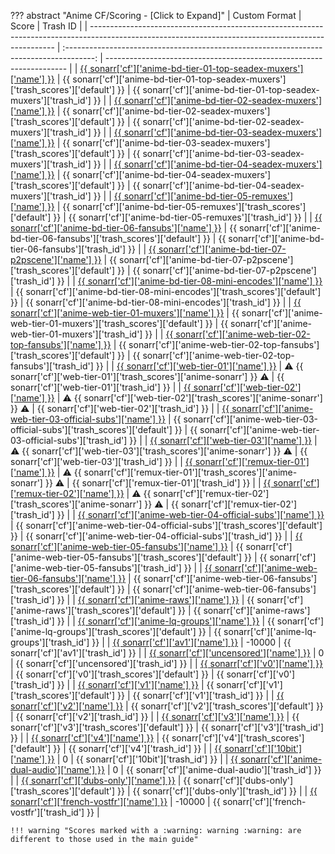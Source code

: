 ??? abstract "Anime CF/Scoring - [Click to Expand]"
    | Custom Format                                                                                                                                       |                                          Score                                          | Trash ID                                                             |
    | --------------------------------------------------------------------------------------------------------------------------------------------------- | :-------------------------------------------------------------------------------------: | -------------------------------------------------------------------- |
    | [{{ sonarr['cf']['anime-bd-tier-01-top-seadex-muxers']['name'] }}](/Sonarr/sonarr-collection-of-custom-formats/#anime-bd-tier-01-top-seadex-muxers) |   {{ sonarr['cf']['anime-bd-tier-01-top-seadex-muxers']['trash_scores']['default'] }}   | {{ sonarr['cf']['anime-bd-tier-01-top-seadex-muxers']['trash_id'] }} |
    | [{{ sonarr['cf']['anime-bd-tier-02-seadex-muxers']['name'] }}](/Sonarr/sonarr-collection-of-custom-formats/#anime-bd-tier-02-seadex-muxers)         |     {{ sonarr['cf']['anime-bd-tier-02-seadex-muxers']['trash_scores']['default'] }}     | {{ sonarr['cf']['anime-bd-tier-02-seadex-muxers']['trash_id'] }}     |
    | [{{ sonarr['cf']['anime-bd-tier-03-seadex-muxers']['name'] }}](/Sonarr/sonarr-collection-of-custom-formats/#anime-bd-tier-03-seadex-muxers)         |     {{ sonarr['cf']['anime-bd-tier-03-seadex-muxers']['trash_scores']['default'] }}     | {{ sonarr['cf']['anime-bd-tier-03-seadex-muxers']['trash_id'] }}     |
    | [{{ sonarr['cf']['anime-bd-tier-04-seadex-muxers']['name'] }}](/Sonarr/sonarr-collection-of-custom-formats/#anime-bd-tier-04-seadex-muxers)         |     {{ sonarr['cf']['anime-bd-tier-04-seadex-muxers']['trash_scores']['default'] }}     | {{ sonarr['cf']['anime-bd-tier-04-seadex-muxers']['trash_id'] }}     |
    | [{{ sonarr['cf']['anime-bd-tier-05-remuxes']['name'] }}](/Sonarr/sonarr-collection-of-custom-formats/#anime-bd-tier-05-remuxes)                     |        {{ sonarr['cf']['anime-bd-tier-05-remuxes']['trash_scores']['default'] }}        | {{ sonarr['cf']['anime-bd-tier-05-remuxes']['trash_id'] }}           |
    | [{{ sonarr['cf']['anime-bd-tier-06-fansubs']['name'] }}](/Sonarr/sonarr-collection-of-custom-formats/#anime-bd-tier-06-fansubs)                     |        {{ sonarr['cf']['anime-bd-tier-06-fansubs']['trash_scores']['default'] }}        | {{ sonarr['cf']['anime-bd-tier-06-fansubs']['trash_id'] }}           |
    | [{{ sonarr['cf']['anime-bd-tier-07-p2pscene']['name'] }}](/Sonarr/sonarr-collection-of-custom-formats/#anime-bd-tier-07-p2pscene)                   |       {{ sonarr['cf']['anime-bd-tier-07-p2pscene']['trash_scores']['default'] }}        | {{ sonarr['cf']['anime-bd-tier-07-p2pscene']['trash_id'] }}          |
    | [{{ sonarr['cf']['anime-bd-tier-08-mini-encodes']['name'] }}](/Sonarr/sonarr-collection-of-custom-formats/#anime-bd-tier-08-mini-encodes)           |     {{ sonarr['cf']['anime-bd-tier-08-mini-encodes']['trash_scores']['default'] }}      | {{ sonarr['cf']['anime-bd-tier-08-mini-encodes']['trash_id'] }}      |
    | [{{ sonarr['cf']['anime-web-tier-01-muxers']['name'] }}](/Sonarr/sonarr-collection-of-custom-formats/#anime-web-tier-01-muxers)                     |        {{ sonarr['cf']['anime-web-tier-01-muxers']['trash_scores']['default'] }}        | {{ sonarr['cf']['anime-web-tier-01-muxers']['trash_id'] }}           |
    | [{{ sonarr['cf']['anime-web-tier-02-top-fansubs']['name'] }}](/Sonarr/sonarr-collection-of-custom-formats/#anime-web-tier-02-top-fansubs)           |     {{ sonarr['cf']['anime-web-tier-02-top-fansubs']['trash_scores']['default'] }}      | {{ sonarr['cf']['anime-web-tier-02-top-fansubs']['trash_id'] }}      |
    | [{{ sonarr['cf']['web-tier-01']['name'] }}](/Sonarr/sonarr-collection-of-custom-formats/#web-tier-01)                                               |  :warning: {{ sonarr['cf']['web-tier-01']['trash_scores']['anime-sonarr'] }} :warning:  | {{ sonarr['cf']['web-tier-01']['trash_id'] }}                        |
    | [{{ sonarr['cf']['web-tier-02']['name'] }}](/Sonarr/sonarr-collection-of-custom-formats/#web-tier-02)                                               | :warning: {{ sonarr['cf']['web-tier-02']['trash_scores']['anime-sonarr'] }}  :warning:  | {{ sonarr['cf']['web-tier-02']['trash_id'] }}                        |
    | [{{ sonarr['cf']['anime-web-tier-03-official-subs']['name'] }}](/Sonarr/sonarr-collection-of-custom-formats/#anime-web-tier-03-official-subs)       |    {{ sonarr['cf']['anime-web-tier-03-official-subs']['trash_scores']['default'] }}     | {{ sonarr['cf']['anime-web-tier-03-official-subs']['trash_id'] }}    |
    | [{{ sonarr['cf']['web-tier-03']['name'] }}](/Sonarr/sonarr-collection-of-custom-formats/#web-tier-03)                                               |  :warning: {{ sonarr['cf']['web-tier-03']['trash_scores']['anime-sonarr'] }} :warning:  | {{ sonarr['cf']['web-tier-03']['trash_id'] }}                        |
    | [{{ sonarr['cf']['remux-tier-01']['name'] }}](/Sonarr/sonarr-collection-of-custom-formats/#remux-tier-01)                                           | :warning: {{ sonarr['cf']['remux-tier-01']['trash_scores']['anime-sonarr'] }} :warning: | {{ sonarr['cf']['remux-tier-01']['trash_id'] }}                      |
    | [{{ sonarr['cf']['remux-tier-02']['name'] }}](/Sonarr/sonarr-collection-of-custom-formats/#remux-tier-02)                                           | :warning: {{ sonarr['cf']['remux-tier-02']['trash_scores']['anime-sonarr'] }} :warning: | {{ sonarr['cf']['remux-tier-02']['trash_id'] }}                      |
    | [{{ sonarr['cf']['anime-web-tier-04-official-subs']['name'] }}](/Sonarr/sonarr-collection-of-custom-formats/#anime-web-tier-04-official-subs)       |    {{ sonarr['cf']['anime-web-tier-04-official-subs']['trash_scores']['default'] }}     | {{ sonarr['cf']['anime-web-tier-04-official-subs']['trash_id'] }}    |
    | [{{ sonarr['cf']['anime-web-tier-05-fansubs']['name'] }}](/Sonarr/sonarr-collection-of-custom-formats/#anime-web-tier-05-fansubs)                   |       {{ sonarr['cf']['anime-web-tier-05-fansubs']['trash_scores']['default'] }}        | {{ sonarr['cf']['anime-web-tier-05-fansubs']['trash_id'] }}          |
    | [{{ sonarr['cf']['anime-web-tier-06-fansubs']['name'] }}](/Sonarr/sonarr-collection-of-custom-formats/#anime-web-tier-06-fansubs)                   |       {{ sonarr['cf']['anime-web-tier-06-fansubs']['trash_scores']['default'] }}        | {{ sonarr['cf']['anime-web-tier-06-fansubs']['trash_id'] }}          |
    | [{{ sonarr['cf']['anime-raws']['name'] }}](/Sonarr/sonarr-collection-of-custom-formats/#anime-raws)                                                 |               {{ sonarr['cf']['anime-raws']['trash_scores']['default'] }}               | {{ sonarr['cf']['anime-raws']['trash_id'] }}                         |
    | [{{ sonarr['cf']['anime-lq-groups']['name'] }}](/Sonarr/sonarr-collection-of-custom-formats/#anime-lq-groups)                                       |            {{ sonarr['cf']['anime-lq-groups']['trash_scores']['default'] }}             | {{ sonarr['cf']['anime-lq-groups']['trash_id'] }}                    |
    | [{{ sonarr['cf']['av1']['name'] }}](/Sonarr/sonarr-collection-of-custom-formats/#av1)                                                               |                                         -10000                                          | {{ sonarr['cf']['av1']['trash_id'] }}                                |
    | [{{ sonarr['cf']['uncensored']['name'] }}](/Sonarr/sonarr-collection-of-custom-formats/#uncensored)                                                 |                                            0                                            | {{ sonarr['cf']['uncensored']['trash_id'] }}                         |
    | [{{ sonarr['cf']['v0']['name'] }}](/Sonarr/sonarr-collection-of-custom-formats/#v0)                                                                 |                   {{ sonarr['cf']['v0']['trash_scores']['default'] }}                   | {{ sonarr['cf']['v0']['trash_id'] }}                                 |
    | [{{ sonarr['cf']['v1']['name'] }}](/Sonarr/sonarr-collection-of-custom-formats/#v1)                                                                 |                   {{ sonarr['cf']['v1']['trash_scores']['default'] }}                   | {{ sonarr['cf']['v1']['trash_id'] }}                                 |
    | [{{ sonarr['cf']['v2']['name'] }}](/Sonarr/sonarr-collection-of-custom-formats/#v2)                                                                 |                   {{ sonarr['cf']['v2']['trash_scores']['default'] }}                   | {{ sonarr['cf']['v2']['trash_id'] }}                                 |
    | [{{ sonarr['cf']['v3']['name'] }}](/Sonarr/sonarr-collection-of-custom-formats/#v3)                                                                 |                   {{ sonarr['cf']['v3']['trash_scores']['default'] }}                   | {{ sonarr['cf']['v3']['trash_id'] }}                                 |
    | [{{ sonarr['cf']['v4']['name'] }}](/Sonarr/sonarr-collection-of-custom-formats/#v4)                                                                 |                   {{ sonarr['cf']['v4']['trash_scores']['default'] }}                   | {{ sonarr['cf']['v4']['trash_id'] }}                                 |
    | [{{ sonarr['cf']['10bit']['name'] }}](/Sonarr/sonarr-collection-of-custom-formats/#10bit)                                                           |                                            0                                            | {{ sonarr['cf']['10bit']['trash_id'] }}                              |
    | [{{ sonarr['cf']['anime-dual-audio']['name'] }}](/Sonarr/sonarr-collection-of-custom-formats/#anime-dual-audio)                                     |                                            0                                            | {{ sonarr['cf']['anime-dual-audio']['trash_id'] }}                   |
    | [{{ sonarr['cf']['dubs-only']['name'] }}](/Sonarr/sonarr-collection-of-custom-formats/#dubs-only)                                                   |               {{ sonarr['cf']['dubs-only']['trash_scores']['default'] }}                | {{ sonarr['cf']['dubs-only']['trash_id'] }}                          |
    | [{{ sonarr['cf']['french-vostfr']['name'] }}](/Sonarr/sonarr-collection-of-custom-formats/#vostfr)                                                  |                                         -10000                                          | {{ sonarr['cf']['french-vostfr']['trash_id'] }}                      |

    !!! warning "Scores marked with a :warning: warning :warning: are different to those used in the main guide"
